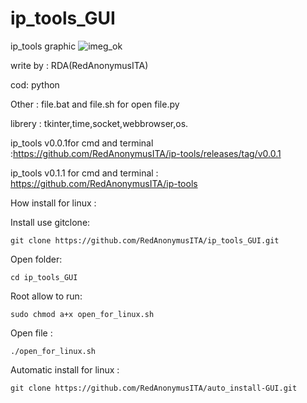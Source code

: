    # ip_tools_GUI
  ip_tools graphic ![imeg_ok](https://user-images.githubusercontent.com/78427215/130823701-16af3533-09f3-4b70-a67a-511d5a2375ac.png)
  
  
  write by : RDA(RedAnonymusITA)
  
  cod: python 
  
  Other : file.bat and file.sh for open file.py
  
  librery : tkinter,time,socket,webbrowser,os.
  
  ip_tools v0.0.1for cmd and terminal :https://github.com/RedAnonymusITA/ip-tools/releases/tag/v0.0.1
  
  ip_tools v0.1.1 for cmd and terminal : https://github.com/RedAnonymusITA/ip-tools
  
  How install for linux :
  
  Install use gitclone: 
  
    git clone https://github.com/RedAnonymusITA/ip_tools_GUI.git
         
 Open folder:   
 
    cd ip_tools_GUI
 Root allow to run:
       
    sudo chmod a+x open_for_linux.sh
 Open file :
       
    ./open_for_linux.sh 
 
 Automatic install for linux :
    
    git clone https://github.com/RedAnonymusITA/auto_install-GUI.git
       
